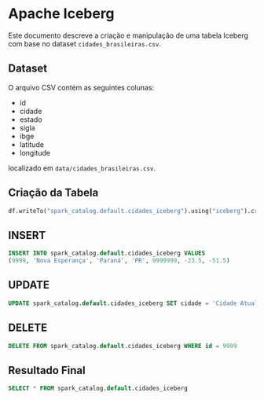 # Apache Iceberg

Este documento descreve a criação e manipulação de uma tabela Iceberg com base no dataset `cidades_brasileiras.csv`.

## Dataset

O arquivo CSV contém as seguintes colunas:
- id
- cidade
- estado
- sigla
- ibge
- latitude
- longitude

localizado em `data/cidades_brasileiras.csv`.

## Criação da Tabela

```python
df.writeTo("spark_catalog.default.cidades_iceberg").using("iceberg").createOrReplace()
```

## INSERT

```sql
INSERT INTO spark_catalog.default.cidades_iceberg VALUES
(9999, 'Nova Esperança', 'Paraná', 'PR', 9999999, -23.5, -51.5)
```

## UPDATE

```sql
UPDATE spark_catalog.default.cidades_iceberg SET cidade = 'Cidade Atualizada' WHERE id = 9999
```

## DELETE

```sql
DELETE FROM spark_catalog.default.cidades_iceberg WHERE id = 9999
```

## Resultado Final

```sql
SELECT * FROM spark_catalog.default.cidades_iceberg
```

